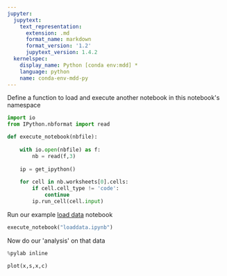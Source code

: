 ```yaml
---
jupyter:
  jupytext:
    text_representation:
      extension: .md
      format_name: markdown
      format_version: '1.2'
      jupytext_version: 1.4.2
  kernelspec:
    display_name: Python [conda env:mdd] *
    language: python
    name: conda-env-mdd-py
---
```


Define a function to load and execute another notebook in this notebook's namespace

```python
import io
from IPython.nbformat import read

def execute_notebook(nbfile):
    
    with io.open(nbfile) as f:
        nb = read(f,3)
    
    ip = get_ipython()
    
    for cell in nb.worksheets[0].cells:
        if cell.cell_type != 'code':
            continue
        ip.run_cell(cell.input)
```

Run our example [load data](loaddata.ipynb) notebook

```python
execute_notebook("loaddata.ipynb")
```

Now do our 'analysis' on that data

```python
%pylab inline
```

```python
plot(x,s,x,c)
```

```python

```

```python

```
